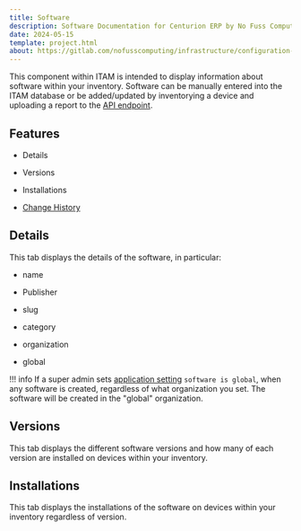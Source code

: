 ```yaml
---
title: Software
description: Software Documentation for Centurion ERP by No Fuss Computing
date: 2024-05-15
template: project.html
about: https://gitlab.com/nofusscomputing/infrastructure/configuration-management/centurion_erp
---
```


This component within ITAM is intended to display information about software within your inventory. Software can be manually entered into the ITAM database or be added/updated by inventorying a device and uploading a report to the [API endpoint](../api.md#inventory-reports).


## Features

- Details

- Versions

- Installations

- [Change History](../index.md#history)


## Details

This tab displays the details of the software, in particular:

- name

- Publisher

- slug

- category

- organization

- global

!!! info
    If a super admin sets [application setting](../settings.md#global-software) `software is global`, when any software is created, regardless of what organization you set. The software will be created in the "global" organization.


## Versions

This tab displays the different software versions and how many of each version are installed on devices within your inventory.


## Installations

This tab displays the installations of the software on devices within your inventory regardless of version.
